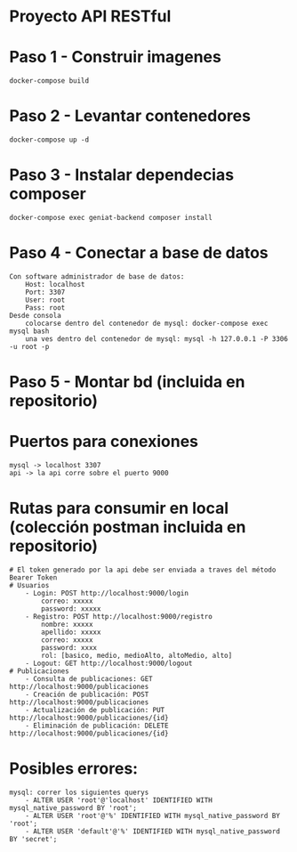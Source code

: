 # Proyecto API RESTful

# Paso 1 - Construir imagenes
    docker-compose build
# Paso 2 - Levantar contenedores
    docker-compose up -d
# Paso 3 - Instalar dependecias composer
    docker-compose exec geniat-backend composer install
# Paso 4 - Conectar a base de datos
    Con software administrador de base de datos: 
        Host: localhost
        Port: 3307
        User: root
        Pass: root
    Desde consola
        colocarse dentro del contenedor de mysql: docker-compose exec mysql bash
        una ves dentro del contenedor de mysql: mysql -h 127.0.0.1 -P 3306 -u root -p
# Paso 5 - Montar bd (incluida en repositorio)

# Puertos para conexiones
    mysql -> localhost 3307
    api -> la api corre sobre el puerto 9000

# Rutas para consumir en local (colección postman incluida en repositorio)
    # El token generado por la api debe ser enviada a traves del método Bearer Token
    # Usuarios
        - Login: POST http://localhost:9000/login
            correo: xxxxx
            password: xxxxx
        - Registro: POST http://localhost:9000/registro
            nombre: xxxxx
            apellido: xxxxx
            correo: xxxxx
            password: xxxx
            rol: [basico, medio, medioAlto, altoMedio, alto]
        - Logout: GET http://localhost:9000/logout
    # Publicaciones
        - Consulta de publicaciones: GET http://localhost:9000/publicaciones
        - Creación de publicación: POST http://localhost:9000/publicaciones
        - Actualización de publicación: PUT http://localhost:9000/publicaciones/{id}
        - Eliminación de publicación: DELETE http://localhost:9000/publicaciones/{id}

# Posibles errores:
    mysql: correr los siguientes querys
        - ALTER USER 'root'@'localhost' IDENTIFIED WITH mysql_native_password BY 'root';
        - ALTER USER 'root'@'%' IDENTIFIED WITH mysql_native_password BY 'root';
        - ALTER USER 'default'@'%' IDENTIFIED WITH mysql_native_password BY 'secret';



